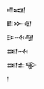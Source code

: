 <div class='block'>
<div class='line'>𒈛𒍢</div>
<div class='line'>𒀾𒁍𒊏</div>
<div class='line'>𒄿𒁄𒆷</div>
<div class='line'>𒌅𒁄</div>
<div class='line'>𒌅𒉺𒊍</div>
<div class='line'>𒁹</div>
</div>